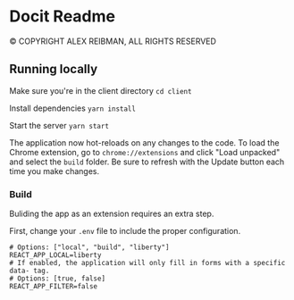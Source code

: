 # Docit Readme

© COPYRIGHT ALEX REIBMAN, ALL RIGHTS RESERVED

## Running locally

Make sure you're in the client directory
`cd client`

Install dependencies
`yarn install`

Start the server
`yarn start`

The application now hot-reloads on any changes to the code. To load the Chrome extension, go to `chrome://extensions` and click "Load unpacked" and select the `build` folder. Be sure to refresh with the Update button each time you make changes.

### Build

Buliding the app as an extension requires an extra step.

First, change your `.env` file to include the proper configuration.

```
# Options: ["local", "build", "liberty"]
REACT_APP_LOCAL=liberty
# If enabled, the application will only fill in forms with a specific data- tag.
# Options: [true, false]
REACT_APP_FILTER=false
```